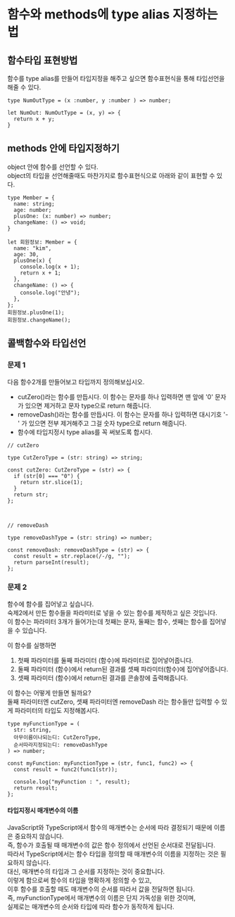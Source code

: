 # 함수와 methods에 type alias 지정하는 법

## 함수타입 표현방법

함수를 type alias를 만들어 타입지정을 해주고 싶으면 함수표현식을 통해 타입선언을 해줄 수 있다.

```
type NumOutType = (x :number, y :number ) => number;

let NumOut: NumOutType = (x, y) => {
  return x + y;
}
```

## methods 안에 타입지정하기

object 안에 함수를 선언할 수 있다.  
object의 타입을 선언해줄때도 마찬가지로 함수표현식으로 아래와 같이 표현할 수 있다.

```
type Member = {
  name: string;
  age: number;
  plusOne: (x: number) => number;
  changeName: () => void;
}

let 회원정보: Member = {
  name: "kim",
  age: 30,
  plusOne(x) {
    console.log(x + 1);
    return x + 1;
  },
  changeName: () => {
    console.log("안녕");
  },
};
회원정보.plusOne(1);
회원정보.changeName();
```

## 콜백함수와 타입선언

### 문제 1

다음 함수2개를 만들어보고 타입까지 정의해보십시오.

- cutZero()라는 함수를 만듭시다. 이 함수는 문자를 하나 입력하면 맨 앞에 '0' 문자가 있으면 제거하고 문자 type으로 return 해줍니다.
- removeDash()라는 함수를 만듭시다. 이 함수는 문자를 하나 입력하면 대시기호 '-' 가 있으면 전부 제거해주고 그걸 숫자 type으로 return 해줍니다.
- 함수에 타입지정시 type alias를 꼭 써보도록 합시다.

```
// cutZero

type CutZeroType = (str: string) => string;

const cutZero: CutZeroType = (str) => {
  if (str[0] === "0") {
    return str.slice(1);
  }
  return str;
};



// removeDash

type removeDashType = (str: string) => number;

const removeDash: removeDashType = (str) => {
  const result = str.replace(/-/g, "");
  return parseInt(result);
};
```

### 문제 2

함수에 함수를 집어넣고 싶습니다.  
숙제2에서 만든 함수들을 파라미터로 넣을 수 있는 함수를 제작하고 싶은 것입니다.  
이 함수는 파라미터 3개가 들어가는데 첫째는 문자, 둘째는 함수, 셋째는 함수를 집어넣을 수 있습니다.

이 함수를 실행하면

1. 첫째 파라미터를 둘째 파라미터 (함수)에 파라미터로 집어넣어줍니다.
2. 둘째 파라미터 (함수)에서 return된 결과를 셋째 파라미터(함수)에 집어넣어줍니다.
3. 셋째 파라미터 (함수)에서 return된 결과를 콘솔창에 출력해줍니다.

이 함수는 어떻게 만들면 될까요?  
둘째 파라미터엔 cutZero, 셋째 파라미터엔 removeDash 라는 함수들만 입력할 수 있게 파라미터의 타입도 지정해봅시다.

```
type myFunctionType = (
  str: string,
  아무이름이나되는디: CutZeroType,
  순서따라지정되는디: removeDashType
) => number;

const myFunction: myFunctionType = (str, func1, func2) => {
  const result = func2(func1(str));

  console.log("myFunction : ", result);
  return result;
};
```

#### 타입지정시 매개변수의 이름

JavaScript와 TypeScript에서 함수의 매개변수는 순서에 따라 결정되기 때문에 이름은 중요하지 않습니다.  
즉, 함수가 호출될 때 매개변수의 값은 함수 정의에서 선언된 순서대로 전달됩니다.  
따라서 TypeScript에서는 함수 타입을 정의할 때 매개변수의 이름을 지정하는 것은 필요하지 않습니다.  
대신, 매개변수의 타입과 그 순서를 지정하는 것이 중요합니다.  
이렇게 함으로써 함수의 타입을 명확하게 정의할 수 있고,  
이후 함수를 호출할 때도 매개변수의 순서를 따라서 값을 전달하면 됩니다.  
즉, myFunctionType에서 매개변수의 이름은 단지 가독성을 위한 것이며,  
실제로는 매개변수의 순서와 타입에 따라 함수가 동작하게 됩니다.
